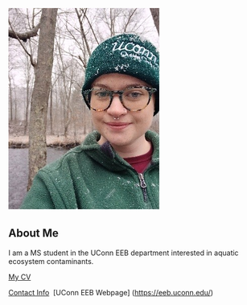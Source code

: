 ![Image of Jensen O'Meara](images/headshot1.jpg)

## About Me
I am a MS student in the UConn EEB department interested in aquatic ecosystem contaminants.

[My CV](PDFs/CV.pdf)

[Contact Info](contact-info.html) 
[UConn EEB Webpage] (https://eeb.uconn.edu/)

